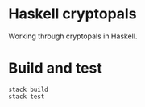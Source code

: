 # Haskell cryptopals

Working through cryptopals in Haskell.

# Build and test

```
stack build
stack test
```
